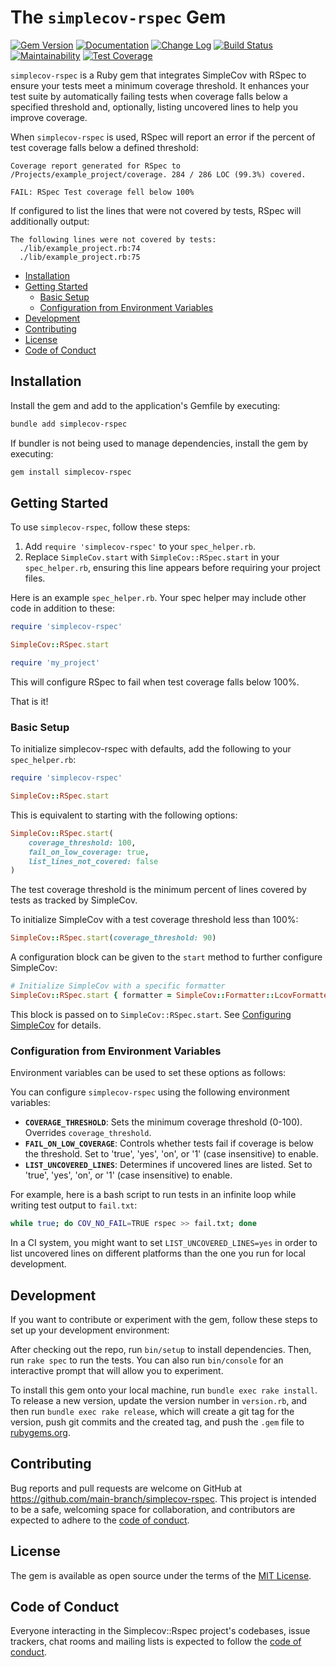 # The `simplecov-rspec` Gem

[![Gem Version](https://badge.fury.io/rb/simplecov-rspec.svg)](https://badge.fury.io/rb/simplecov-rspec)
[![Documentation](https://img.shields.io/badge/Documentation-Latest-green)](https://rubydoc.info/gems/simplecov-rspec/)
[![Change Log](https://img.shields.io/badge/CHANGELOG-Latest-green)](https://rubydoc.info/gems/simplecov-rspec/file/CHANGELOG.md)
[![Build Status](https://github.com/main-branch/simplecov-rspec/actions/workflows/continuous_integration.yml/badge.svg)](https://github.com/main-branch/simplecov-rspec/actions/workflows/continuous_integration.yml)
[![Maintainability](https://api.codeclimate.com/v1/badges/9a58b51d18910db724c7/maintainability)](https://codeclimate.com/github/main-branch/simplecov-rspec/maintainability)
[![Test Coverage](https://api.codeclimate.com/v1/badges/9a58b51d18910db724c7/test_coverage)](https://codeclimate.com/github/main-branch/simplecov-rspec/test_coverage)

`simplecov-rspec` is a Ruby gem that integrates SimpleCov with RSpec to ensure your
tests meet a minimum coverage threshold. It enhances your test suite by automatically
failing tests when coverage falls below a specified threshold and, optionally,
listing uncovered lines to help you improve coverage.

When `simplecov-rspec` is used, RSpec will report an error if the percent of test
coverage falls below a defined threshold:

```text
Coverage report generated for RSpec to /Projects/example_project/coverage. 284 / 286 LOC (99.3%) covered.

FAIL: RSpec Test coverage fell below 100%
```

If configured to list the lines that were not covered by tests, RSpec will additionally output:

```text
The following lines were not covered by tests:
  ./lib/example_project.rb:74
  ./lib/example_project.rb:75
```

* [Installation](#installation)
* [Getting Started](#getting-started)
  * [Basic Setup](#basic-setup)
  * [Configuration from Environment Variables](#configuration-from-environment-variables)
* [Development](#development)
* [Contributing](#contributing)
* [License](#license)
* [Code of Conduct](#code-of-conduct)

## Installation

Install the gem and add to the application's Gemfile by executing:

```bash
bundle add simplecov-rspec
```

If bundler is not being used to manage dependencies, install the gem by executing:

```bash
gem install simplecov-rspec
```

## Getting Started

To use `simplecov-rspec`, follow these steps:

1. Add `require 'simplecov-rspec'` to your `spec_helper.rb`.
2. Replace `SimpleCov.start` with `SimpleCov::RSpec.start` in your `spec_helper.rb`,
   ensuring this line appears before requiring your project files.

Here is an example `spec_helper.rb`. Your spec helper may include
other code in addition to these:

```ruby
require 'simplecov-rspec'

SimpleCov::RSpec.start

require 'my_project'
```

This will configure RSpec to fail when test coverage falls below 100%.

That is it!

### Basic Setup

To initialize simplecov-rspec with defaults, add the following to your `spec_helper.rb`:

```ruby
require 'simplecov-rspec'

SimpleCov::RSpec.start
```

This is equivalent to starting with the following options:

```ruby
SimpleCov::RSpec.start(
    coverage_threshold: 100,
    fail_on_low_coverage: true,
    list_lines_not_covered: false
)
```

The test coverage threshold is the minimum percent of lines covered by tests as
tracked by SimpleCov.

To initialize SimpleCov with a test coverage threshold less than 100%:

```ruby
SimpleCov::RSpec.start(coverage_threshold: 90)
```

A configuration block can be given to the `start` method to further configure
SimpleCov:

```ruby
# Initialize SimpleCov with a specific formatter
SimpleCov::RSpec.start { formatter = SimpleCov::Formatter::LcovFormatter }
```

This block is passed on to `SimpleCov::RSpec.start`. See [Configuring
SimpleCov](https://github.com/simplecov-ruby/simplecov?tab=readme-ov-file#configuring-simplecov)
for details.

### Configuration from Environment Variables

Environment variables can be used to set these options as follows:

You can configure `simplecov-rspec` using the following environment variables:

* **`COVERAGE_THRESHOLD`**: Sets the minimum coverage threshold (0-100). Overrides
  `coverage_threshold`.
* **`FAIL_ON_LOW_COVERAGE`**: Controls whether tests fail if coverage is below the threshold.
  Set to 'true', 'yes', 'on', or '1' (case insensitive) to enable.
* **`LIST_UNCOVERED_LINES`**: Determines if uncovered lines are listed. Set to 'true',
  'yes', 'on', or '1' (case insensitive) to enable.

For example, here is a bash script to run tests in an infinite loop while writing
test output to `fail.txt`:

```bash
while true; do COV_NO_FAIL=TRUE rspec >> fail.txt; done
```

In a CI system, you might want to set `LIST_UNCOVERED_LINES=yes` in order to list
uncovered lines on different platforms than the one you run for local development.

## Development

If you want to contribute or experiment with the gem, follow these steps to set up
your development environment:

After checking out the repo, run `bin/setup` to install dependencies. Then, run `rake
spec` to run the tests. You can also run `bin/console` for an interactive prompt that
will allow you to experiment.

To install this gem onto your local machine, run `bundle exec rake install`. To
release a new version, update the version number in `version.rb`, and then run
`bundle exec rake release`, which will create a git tag for the version, push git
commits and the created tag, and push the `.gem` file to
[rubygems.org](https://rubygems.org).

## Contributing

Bug reports and pull requests are welcome on GitHub at
https://github.com/main-branch/simplecov-rspec. This project is intended to be a safe,
welcoming space for collaboration, and contributors are expected to adhere to the
[code of
conduct](https://github.com/main-branch/simplecov-rspec/blob/main/CODE_OF_CONDUCT.md).

## License

The gem is available as open source under the terms of the [MIT
License](https://opensource.org/licenses/MIT).

## Code of Conduct

Everyone interacting in the Simplecov::Rspec project's codebases, issue trackers,
chat rooms and mailing lists is expected to follow the [code of
conduct](https://github.com/main-branch/simplecov-rspec/blob/main/CODE_OF_CONDUCT.md).
